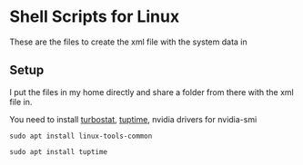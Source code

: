 # Shell Scripts for Linux

These are the files to create the xml file with the system data in

## Setup

I put the files in my home directly and share a folder from there with the xml file in.

You need to install [turbostat](https://github.com/torvalds/linux/tree/master/tools/power/x86/turbostat), [tuptime](https://github.com/rfrail3/tuptime), nvidia drivers for nvidia-smi

`sudo apt install linux-tools-common`

`sudo apt install tuptime`

